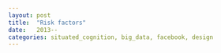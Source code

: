 ```yaml
---
layout: post
title:  "Risk factors"
date:   2013--
categories: situated_cognition, big_data, facebook, design
---
```


![]()
